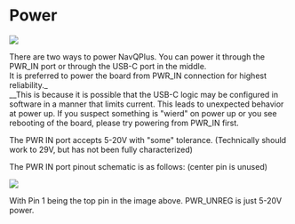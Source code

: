 # Power

![](<../../.gitbook/assets/image (1).png>)

There are two ways to power NavQPlus. You can power it through the PWR\_IN port or through the USB-C port in the middle.\
It is preferred to power the board from PWR_IN connection for highest reliability._\
__This is because it is possible that the USB-C logic may be configured in software in a manner that limits current. This leads to unexpected behavior at power up. If you suspect something is "wierd" on power up or you see rebooting of the board, please try powering from PWR\_IN first.&#x20;

The PWR IN port accepts 5-20V with "some" tolerance. (Technically should work to 29V, but has not been fully characterized)

The PWR IN port pinout schematic is as follows: (center pin is unused)

![](<../../.gitbook/assets/image (4) (1).png>)

With Pin 1 being the top pin in the image above. PWR\_UNREG is just 5-20V power.
